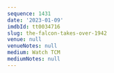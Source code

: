 ```yaml
---
sequence: 1431
date: '2023-01-09'
imdbId: tt0034716
slug: the-falcon-takes-over-1942
venue: null
venueNotes: null
medium: Watch TCM
mediumNotes: null
---
```


